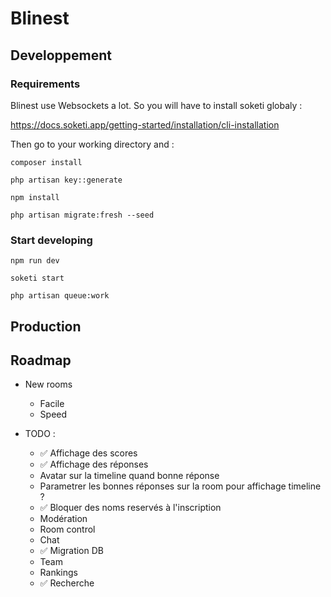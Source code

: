 # Blinest

## Developpement

### Requirements

Blinest use Websockets a lot. So you will have to install soketi globaly :

https://docs.soketi.app/getting-started/installation/cli-installation

Then go to your working directory and :

```
composer install
```

```
php artisan key::generate
```

```
npm install
```

```
php artisan migrate:fresh --seed
```

### Start developing
```
npm run dev
```
```
soketi start
```
```
php artisan queue:work
```

## Production


## Roadmap

- New rooms
	- Facile
	- Speed

- TODO :
	- ✅ Affichage des scores
	- ✅ Affichage des réponses
	- Avatar sur la timeline quand bonne réponse
	- Parametrer les bonnes réponses sur la room pour affichage timeline ?
	- ✅ Bloquer des noms reservés à l'inscription
	- Modération
	- Room control
	- Chat
	- ✅ Migration DB
	- Team
	- Rankings
	- ✅ Recherche
